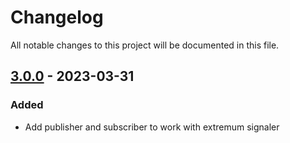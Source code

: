 # Changelog

All notable changes to this project will be documented in this file.

## [3.0.0] - 2023-03-31

### Added

- Add publisher and subscriber to work with extremum signaler

[unreleased]: https://github.com/smekalka/extremum-signaler-java/compare/v3.0.0...HEAD
[3.0.0]: https://github.com/smekalka/extremum-signaler-java/releases/tag/v3.0.0